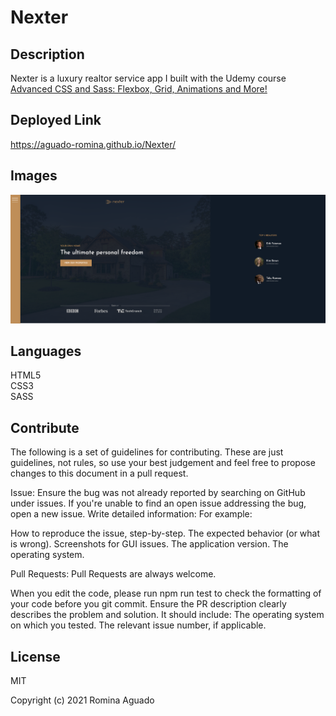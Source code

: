# Nexter

## Description

Nexter is a luxury realtor service app I built with the Udemy course [Advanced CSS and Sass: Flexbox, Grid, Animations and More!](https://www.udemy.com/share/101WkwAEcYcVtbRH8H/)

## Deployed Link

https://aguado-romina.github.io/Nexter/

## Images

![img](img/HomePage.png)

## Languages

HTML5 <br>
CSS3 <br>
SASS<br>

## Contribute

The following is a set of guidelines for contributing. These are just guidelines, not rules, so use your best judgement and feel free to propose changes to this document in a pull request.

Issue: Ensure the bug was not already reported by searching on GitHub under issues. If you're unable to find an open issue addressing the bug, open a new issue. Write detailed information: For example:

How to reproduce the issue, step-by-step. The expected behavior (or what is wrong). Screenshots for GUI issues. The application version. The operating system.

Pull Requests: Pull Requests are always welcome.

When you edit the code, please run npm run test to check the formatting of your code before you git commit. Ensure the PR description clearly describes the problem and solution. It should include: The operating system on which you tested. The relevant issue number, if applicable.

## License

MIT

Copyright (c) 2021 Romina Aguado
